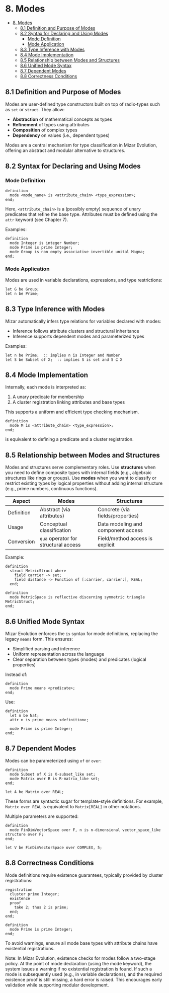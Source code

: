 # 8. Modes

- [8. Modes](#8-modes)
  - [8.1 Definition and Purpose of Modes](#81-definition-and-purpose-of-modes)
  - [8.2 Syntax for Declaring and Using Modes](#82-syntax-for-declaring-and-using-modes)
    - [Mode Definition](#mode-definition)
    - [Mode Application](#mode-application)
  - [8.3 Type Inference with Modes](#83-type-inference-with-modes)
  - [8.4 Mode Implementation](#84-mode-implementation)
  - [8.5 Relationship between Modes and Structures](#85-relationship-between-modes-and-structures)
  - [8.6 Unified Mode Syntax](#86-unified-mode-syntax)
  - [8.7 Dependent Modes](#87-dependent-modes)
  - [8.8 Correctness Conditions](#88-correctness-conditions)

## 8.1 Definition and Purpose of Modes

Modes are user-defined type constructors built on top of radix-types such as `set` or `struct`. They allow:

* **Abstraction** of mathematical concepts as types
* **Refinement** of types using attributes
* **Composition** of complex types
* **Dependency** on values (i.e., dependent types)

Modes are a central mechanism for type classification in Mizar Evolution, offering an abstract and modular alternative to structures.

## 8.2 Syntax for Declaring and Using Modes

### Mode Definition

```mizar
definition
  mode <mode_name> is <attribute_chain> <type_expression>;
end;
```

Here, `<attribute_chain>` is a (possibly empty) sequence of unary predicates that refine the base type. Attributes must be defined using the `attr` keyword (see Chapter 7).

Examples:

```mizar
definition
  mode Integer is integer Number;
  mode Prime is prime Integer;
  mode Group is non empty associative invertible unital Magma;
end;
```

### Mode Application

Modes are used in variable declarations, expressions, and type restrictions:

```mizar
let G be Group;
let n be Prime;
```

## 8.3 Type Inference with Modes

Mizar automatically infers type relations for variables declared with modes:

* Inference follows attribute clusters and structural inheritance
* Inference supports dependent modes and parameterized types

Examples:

```mizar
let n be Prime;  :: implies n is Integer and Number
let S be Subset of X;  :: implies S is set and S ⊆ X
```

## 8.4 Mode Implementation

Internally, each mode is interpreted as:

1. A unary predicate for membership
2. A cluster registration linking attributes and base types

This supports a uniform and efficient type checking mechanism.

```mizar
definition
  mode M is <attribute_chain> <type_expression>;
end;
```

is equivalent to defining a predicate and a cluster registration.

## 8.5 Relationship between Modes and Structures

Modes and structures serve complementary roles. Use **structures** when you need to define composite types with internal fields (e.g., algebraic structures like rings or groups). Use **modes** when you want to classify or restrict existing types by logical properties without adding internal structure (e.g., prime numbers, continuous functions).

| Aspect     | Modes                                | Structures                         |
| ---------- | ------------------------------------ | ---------------------------------- |
| Definition | Abstract (via attributes)            | Concrete (via fields/properties)   |
| Usage      | Conceptual classification            | Data modeling and component access |
| Conversion | `qua` operator for structural access | Field/method access is explicit    |

Example:

```mizar
definition
  struct MetricStruct where
    field carrier -> set;
    field distance -> Function of [:carrier, carrier:], REAL;
  end;

definition
  mode MetricSpace is reflective discerning symmetric triangle MetricStruct;
end;
```

## 8.6 Unified Mode Syntax

Mizar Evolution enforces the `is` syntax for mode definitions, replacing the legacy `means` form. This ensures:

* Simplified parsing and inference
* Uniform representation across the language
* Clear separation between types (modes) and predicates (logical properties)

Instead of:

```mizar
definition
  mode Prime means <predicate>;
end;
```

Use:

```mizar
definition
  let n be Nat;
  attr n is prime means <definition>;

  mode Prime is prime Integer;
end;
```

## 8.7 Dependent Modes

Modes can be parameterized using `of` or `over`:

```mizar
definition
  mode Subset of X is X-subset_like set;
  mode Matrix over R is R-matrix_like set;
end;

let A be Matrix over REAL;
```

These forms are syntactic sugar for template-style definitions. For example, `Matrix over REAL` is equivalent to `Matrix[REAL]` in other notations.

Multiple parameters are supported:

```mizar
definition
  mode FinDimVectorSpace over F, n is n-dimensional vector_space_like structure over F;
end;

let V be FinDimVectorSpace over COMPLEX, 5;
```

## 8.8 Correctness Conditions

Mode definitions require existence guarantees, typically provided by cluster registrations:

```mizar
registration
  cluster prime Integer;
  existence
  proof
    take 2; thus 2 is prime;
  end;
end;

definition
  mode Prime is prime Integer;
end;
```

To avoid warnings, ensure all mode base types with attribute chains have existential registrations.

Note: In Mizar Evolution, existence checks for modes follow a two-stage policy. At the point of mode declaration (using the mode keyword), the system issues a warning if no existential registration is found. If such a mode is subsequently used (e.g., in variable declarations), and the required existence proof is still missing, a hard error is raised. This encourages early validation while supporting modular development.
